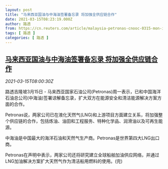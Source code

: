 ```yaml
---
layout: post
title: "马来西亚国油与中海油签署备忘录 将加强全供应链合作"
date: 2021-03-15T08:23:19.000Z
author: 路透
from: https://cn.reuters.com/article/malaysia-petronas-cnooc-0315-mon-idCNKBS2B70SC
tags: [ 路透 ]
categories: [ 路透 ]
---
```

<!--1615796599000-->
[马来西亚国油与中海油签署备忘录 将加强全供应链合作](https://cn.reuters.com/article/malaysia-petronas-cnooc-0315-mon-idCNKBS2B70SC)
------

<div>
<div><i>2021-03-15T08:00:30Z</i></div><p>路透吉隆坡3月15日 - 马来西亚国家石油公司(Petronas)周一表示，已和中国海洋石油总公司(中海油)签署谅解备忘录，扩大双方在能源安全和清洁能源解决方案方面的合作。</p><p>Petronas说，两家公司已在液化天然气(LNG)和上游项目方面建立关系，将加强整个供应链的合作，包括炼油、油田和工程服务、特种化学品、润滑油以及可再生能源。</p><p>中海油是中国最大的海洋石油和天然气生产商。Petronas是世界第四大LNG出口商。</p><p>Petronas在声明中表示，两家公司还将研究建立全球船舶加油供应网络，并通过LNG加油解决方案扩大天然气作为清洁船用燃料的使用。(完)</p>
</div>
